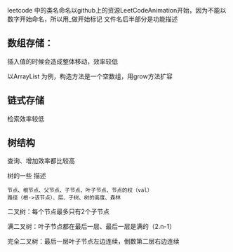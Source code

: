 leetcode 中的类名命名以github上的资源LeetCodeAnimation开始，因为不能以数字开始命名，所以用_做开始标记
文件名后半部分是功能描述

## 数组存储：

插入值的时候会造成整体移动，效率较低

以ArrayList 为例，构造方法是一个空数组，用grow方法扩容

## 链式存储

检索效率较低

## 树结构

查询、增加效率都比较高

树的一些 描述
```
节点、根节点、父节点、子节点、叶子节点、节点的权（val）
路径（根->该节点）、层、子树、树的高度、森林
```

二叉树：每个节点最多只有2个子节点

满二叉树：叶子节点都在最后一层、最后一层是满的（2.n-1）

完全二叉树：最后一层叶子节点左边连续，倒数第二层右边连续




